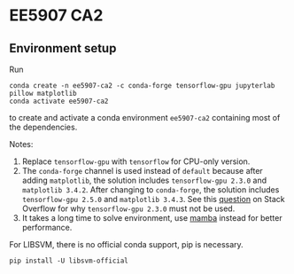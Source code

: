 # EE5907 CA2
## Environment setup
Run
```
conda create -n ee5907-ca2 -c conda-forge tensorflow-gpu jupyterlab pillow matplotlib
conda activate ee5907-ca2
```
to create and activate a conda environment `ee5907-ca2` containing most of the dependencies.

Notes:

1. Replace `tensorflow-gpu` with `tensorflow` for CPU-only version.
1. The `conda-forge` channel is used instead of `default` because after adding `matplotlib`, the solution includes `tensorflow-gpu 2.3.0` and `matplotlib 3.4.2`. After changing to `conda-forge`, the solution includes `tensorflow-gpu 2.5.0` and `matplotlib 3.4.3`. See this [question](https://stackoverflow.com/q/65273118) on Stack Overflow for why `tensorflow-gpu 2.3.0` must not be used.
1. It takes a long time to solve environment, use [mamba](https://github.com/mamba-org/mamba) instead for better performance.

For LIBSVM, there is no official conda support, pip is necessary.

```
pip install -U libsvm-official
```
